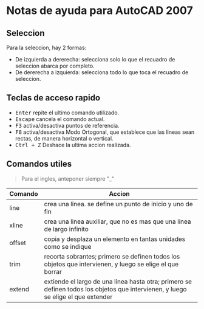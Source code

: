 # Notas de ayuda para AutoCAD 2007

## Seleccion
Para la seleccion, hay 2 formas:
+ De izquierda a dererecha: selecciona solo lo que el recuadro de seleccion abarca por completo.
+ De dererecha a izquierda: selecciona todo lo que toca el recuadro de seleccion.

## Teclas de acceso rapido
+ <kbd>Enter</kbd> repite el ultimo comando utilizado.
+ <kbd>Escape</kbd> cancela el comando actual.
+ <kbd>F3</kbd> activa/desactiva puntos de referencia.
+ <kbd>F8</kbd> activa/desactiva Modo Ortogonal, que establece que las lineas sean rectas, de manera horizontal o vertical.
+ <kbd>Ctrl + Z</kbd> Deshace la ultima accion realizada.

## Comandos utiles
> Para el ingles, anteponer siempre "_"

| Comando    | Accion |
| ---------- | ------ |
| line   | crea una linea. se define un punto de inicio y uno de fin |
| xline  | crea una linea auxiliar, que no es mas que una linea de largo infinito |
| offset | copia y desplaza un elemento en tantas unidades como se indique |
| trim   | recorta sobrantes; primero se definen todos los objetos que intervienen, y luego se elige el que borrar |
| extend | extiende el largo de una linea hasta otra; primero se definen todos los objetos que intervienen, y luego se elige el que extender |
